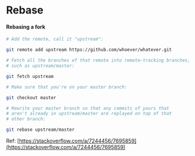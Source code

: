 # Rebase

#### Rebasing a fork

```bash
# Add the remote, call it "upstream":

git remote add upstream https://github.com/whoever/whatever.git

# Fetch all the branches of that remote into remote-tracking branches,
# such as upstream/master:

git fetch upstream

# Make sure that you're on your master branch:

git checkout master

# Rewrite your master branch so that any commits of yours that
# aren't already in upstream/master are replayed on top of that
# other branch:

git rebase upstream/master
```

Ref: [https://stackoverflow.com/a/7244456/7695859](https://stackoverflow.com/a/7244456/7695859)

